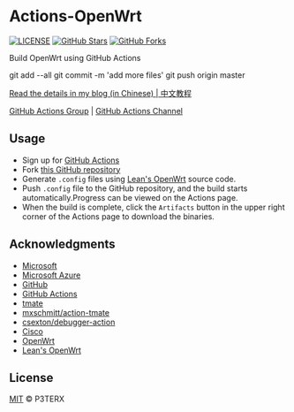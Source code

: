 # Actions-OpenWrt

[![LICENSE](https://img.shields.io/github/license/mashape/apistatus.svg?style=flat-square&label=LICENSE)](https://github.com/P3TERX/Actions-OpenWrt/blob/master/LICENSE)
[![GitHub Stars](https://img.shields.io/github/stars/P3TERX/Actions-OpenWrt.svg?style=flat-square&label=Stars)](https://github.com/P3TERX/Actions-OpenWrt/stargazers)
[![GitHub Forks](https://img.shields.io/github/forks/P3TERX/Actions-OpenWrt.svg?style=flat-square&label=Forks)](https://github.com/P3TERX/Actions-OpenWrt/fork)

Build OpenWrt using GitHub Actions

git  add --all
git commit -m 'add more files'
git push origin master

[Read the details in my blog (in Chinese) | 中文教程](https://p3terx.com/archives/build-openwrt-with-github-actions.html)

[GitHub Actions Group](https://t.me/GitHub_Actions) | [GitHub Actions Channel](https://t.me/GitHub_Actions_Channel)

## Usage

- Sign up for [GitHub Actions](https://github.com/features/actions/signup)
- Fork [this GitHub repository](https://github.com/P3TERX/Actions-OpenWrt)
- Generate `.config` files using [Lean's OpenWrt](https://github.com/coolsnowwolf/lede) source code.
- Push `.config` file to the GitHub repository, and the build starts automatically.Progress can be viewed on the Actions page.
- When the build is complete, click the `Artifacts` button in the upper right corner of the Actions page to download the binaries.

## Acknowledgments

- [Microsoft](https://www.microsoft.com)
- [Microsoft Azure](https://azure.microsoft.com)
- [GitHub](https://github.com)
- [GitHub Actions](https://github.com/features/actions)
- [tmate](https://github.com/tmate-io/tmate)
- [mxschmitt/action-tmate](https://github.com/mxschmitt/action-tmate)
- [csexton/debugger-action](https://github.com/csexton/debugger-action)
- [Cisco](https://www.cisco.com/)
- [OpenWrt](https://github.com/openwrt/openwrt)
- [Lean's OpenWrt](https://github.com/coolsnowwolf/lede)

## License

[MIT](https://github.com/P3TERX/Actions-OpenWrt/blob/master/LICENSE) © P3TERX
